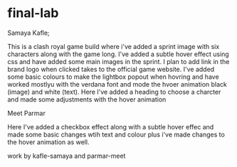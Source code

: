 # final-lab

Samaya Kafle;

This is a clash royal game build where i've added a sprint image with six characters along with the game long. I've added a subtle hover effect using css and have added some main images in the sprint. 
I plan to add link in the brand logo when clicked takes to the official game website. I've added some basic colours to make the lightbox popout when hovring and have worked mostlyu with the verdana font and mode the hvoer animation black (image) and white (text). Here I've added a heading to choose a charcter and made some adjustments with the hover animation 

Meet Parmar

Here I've added a checkbox effect along with a subtle hover effec and made some basic changes wtih text and colour plus i've made changes to the hover animation as well.
























work by kafle-samaya and parmar-meet
